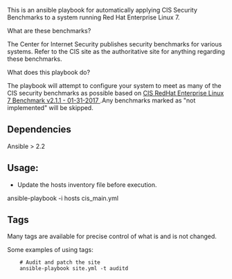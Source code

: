 This is an ansible playbook for automatically applying CIS Security Benchmarks to a system running Red Hat Enterprise Linux 7.

What are these benchmarks?

The Center for Internet Security publishes security benchmarks for various systems. Refer to the CIS site as the authoritative site for anything regarding these benchmarks. 

What does this playbook do?

The playbook will attempt to configure your system to meet as many of the CIS security benchmarks as possible based on [CIS RedHat Enterprise Linux 7 Benchmark v2.1.1 - 01-31-2017 ](https://community.cisecurity.org/collab/public/index.php).Any benchmarks marked as "not implemented" will be skipped.

Dependencies
------------

Ansible > 2.2

Usage:
------

- Update the hosts inventory file before execution.

ansible-playbook -i hosts cis_main.yml

Tags
----
Many tags are available for precise control of what is and is not changed.

Some examples of using tags:

```
    # Audit and patch the site
    ansible-playbook site.yml -t auditd
```
 
